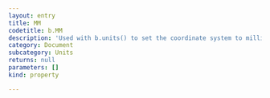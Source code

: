 ```yaml
---
layout: entry
title: MM
codetitle: b.MM
description: 'Used with b.units() to set the coordinate system to millimeters.'
category: Document
subcategory: Units
returns: null
parameters: []
kind: property

---
```

